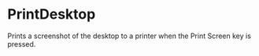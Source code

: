 # PrintDesktop
Prints a screenshot of the desktop to a printer when the Print Screen key is pressed.
